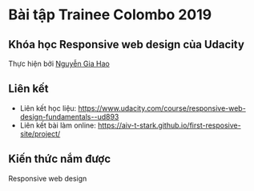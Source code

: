 # Bài tập Trainee Colombo 2019

## Khóa học Responsive web design của Udacity

Thực hiện bởi [Nguyễn Gia Hao](https://github.com/AIV-T-STARK/first-resposive-site)

## Liên kết

- Liên kết học liệu: https://www.udacity.com/course/responsive-web-design-fundamentals--ud893
- Liên kết bài làm online: https://aiv-t-stark.github.io/first-resposive-site/project/

## Kiến thức nắm được

Responsive web design